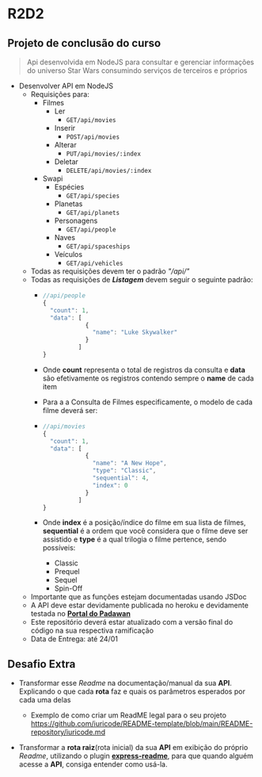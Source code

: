 

# R2D2
## Projeto de conclusão do curso

> Api desenvolvida em NodeJS para consultar e gerenciar informações do universo Star Wars consumindo serviços de terceiros e próprios
-	Desenvolver API em NodeJS
	-	Requisições para:
		-	Filmes 
			-	Ler
				- ```GET/api/movies ```
			-	Inserir
				- ```POST/api/movies ```
			-	Alterar
				-	 ```PUT/api/movies/:index ```
			-	Deletar
				-	 ```DELETE/api/movies/:index ```
		-	Swapi
			-	Espécies
				-	```GET/api/species```
			-	Planetas
				-	```GET/api/planets```
			-	Personagens
				-	```GET/api/people```
			-	Naves 
				-	```GET/api/spaceships```
			-	Veículos
				-	```GET/api/vehicles```
	-	Todas as requisições devem ter o padrão *"/api/"*
	-	Todas as requisições de ***Listagem*** devem seguir o seguinte padrão:
		-	```javascript
			//api/people
			{ 
			  "count": 1,
			  "data": [
						{
			      		  "name": "Luke Skywalker"
						}
					  ] 
			}
			```

		-	Onde **count**	representa o total de registros da consulta e **data** são efetivamente os registros contendo sempre o **name** de cada item
		-	Para a a Consulta de Filmes especificamente, o modelo de cada filme deverá ser:
		-	```javascript
			//api/movies
			{ 
			  "count": 1,
			  "data": [
						{
						  "name": "A New Hope",
						  "type": "Classic",
						  "sequential": 4,
						  "index": 0
						}
					  ] 
			}
			```
		- Onde **index** é a posição/índice do filme em sua lista de filmes, **sequential** é a ordem que você considera que o filme deve ser assistido e **type** é a qual trilogia o filme pertence, sendo possíveis:
			- Classic
			- Prequel
			- Sequel
			- Spin-Off
	-	Importante que as funções estejam documentadas usando JSDoc
	-	A API deve estar devidamente publicada no heroku e devidamente testada no [**Portal do Padawan**](https://iniciativapadawan.com.br/Reuniao/ApiStarWars)
	-	Este repositório deverá estar atualizado com a versão final do código na sua respectiva ramificação
	-	Data de Entrega: até 24/01

## Desafio Extra

- Transformar esse *Readme* na documentação/manual da sua **API**. Explicando o que cada **rota** faz e quais os parâmetros esperados por cada uma delas
	- Exemplo de como criar um ReadME legal para o seu projeto https://github.com/iuricode/README-template/blob/main/README-repository/iuricode.md

- Transformar a **rota raiz**(rota inicial) da sua **API** em exibição do próprio *Readme*, utilizando o plugin **[express-readme](https://www.npmjs.com/package/express-readme)**, para que quando alguém acesse a **API**, consiga entender como usá-la. 
